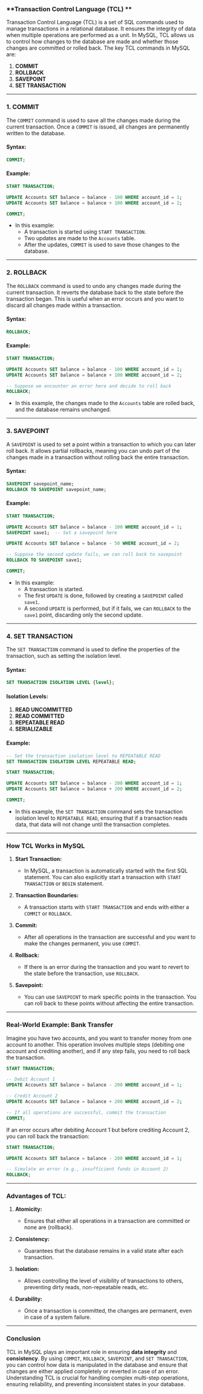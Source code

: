 ### **Transaction Control Language (TCL) **

Transaction Control Language (TCL) is a set of SQL commands used to manage transactions in a relational database. It ensures the integrity of data when multiple operations are performed as a unit. In MySQL, TCL allows us to control how changes to the database are made and whether those changes are committed or rolled back. The key TCL commands in MySQL are:

1. **COMMIT**
2. **ROLLBACK**
3. **SAVEPOINT**
4. **SET TRANSACTION**

---

### **1. COMMIT**
The `COMMIT` command is used to save all the changes made during the current transaction. Once a `COMMIT` is issued, all changes are permanently written to the database.

#### **Syntax:**
```sql
COMMIT;
```

#### **Example:**

```sql
START TRANSACTION;

UPDATE Accounts SET balance = balance - 100 WHERE account_id = 1;
UPDATE Accounts SET balance = balance + 100 WHERE account_id = 2;

COMMIT;
```

- In this example:
  - A transaction is started using `START TRANSACTION`.
  - Two updates are made to the `Accounts` table.
  - After the updates, `COMMIT` is used to save those changes to the database.

---

### **2. ROLLBACK**
The `ROLLBACK` command is used to undo any changes made during the current transaction. It reverts the database back to the state before the transaction began. This is useful when an error occurs and you want to discard all changes made within a transaction.

#### **Syntax:**
```sql
ROLLBACK;
```

#### **Example:**

```sql
START TRANSACTION;

UPDATE Accounts SET balance = balance - 100 WHERE account_id = 1;
UPDATE Accounts SET balance = balance + 100 WHERE account_id = 2;

-- Suppose we encounter an error here and decide to roll back
ROLLBACK;
```

- In this example, the changes made to the `Accounts` table are rolled back, and the database remains unchanged.

---

### **3. SAVEPOINT**
A `SAVEPOINT` is used to set a point within a transaction to which you can later roll back. It allows partial rollbacks, meaning you can undo part of the changes made in a transaction without rolling back the entire transaction.

#### **Syntax:**
```sql
SAVEPOINT savepoint_name;
ROLLBACK TO SAVEPOINT savepoint_name;
```

#### **Example:**

```sql
START TRANSACTION;

UPDATE Accounts SET balance = balance - 100 WHERE account_id = 1;
SAVEPOINT save1;  -- Set a savepoint here

UPDATE Accounts SET balance = balance - 50 WHERE account_id = 2;

-- Suppose the second update fails, we can roll back to savepoint
ROLLBACK TO SAVEPOINT save1;

COMMIT;
```

- In this example:
  - A transaction is started.
  - The first `UPDATE` is done, followed by creating a `SAVEPOINT` called `save1`.
  - A second `UPDATE` is performed, but if it fails, we can `ROLLBACK` to the `save1` point, discarding only the second update.

---

### **4. SET TRANSACTION**
The `SET TRANSACTION` command is used to define the properties of the transaction, such as setting the isolation level.

#### **Syntax:**
```sql
SET TRANSACTION ISOLATION LEVEL {level};
```

#### **Isolation Levels:**
1. **READ UNCOMMITTED**
2. **READ COMMITTED**
3. **REPEATABLE READ**
4. **SERIALIZABLE**

#### **Example:**

```sql
-- Set the transaction isolation level to REPEATABLE READ
SET TRANSACTION ISOLATION LEVEL REPEATABLE READ;

START TRANSACTION;

UPDATE Accounts SET balance = balance - 200 WHERE account_id = 1;
UPDATE Accounts SET balance = balance + 200 WHERE account_id = 2;

COMMIT;
```

- In this example, the `SET TRANSACTION` command sets the transaction isolation level to `REPEATABLE READ`, ensuring that if a transaction reads data, that data will not change until the transaction completes.

---

### **How TCL Works in MySQL**

1. **Start Transaction:**
   - In MySQL, a transaction is automatically started with the first SQL statement. You can also explicitly start a transaction with `START TRANSACTION` or `BEGIN` statement.

2. **Transaction Boundaries:**
   - A transaction starts with `START TRANSACTION` and ends with either a `COMMIT` or `ROLLBACK`.

3. **Commit:**
   - After all operations in the transaction are successful and you want to make the changes permanent, you use `COMMIT`.

4. **Rollback:**
   - If there is an error during the transaction and you want to revert to the state before the transaction, use `ROLLBACK`.

5. **Savepoint:**
   - You can use `SAVEPOINT` to mark specific points in the transaction. You can roll back to these points without affecting the entire transaction.

---

### **Real-World Example: Bank Transfer**

Imagine you have two accounts, and you want to transfer money from one account to another. This operation involves multiple steps (debiting one account and crediting another), and if any step fails, you need to roll back the transaction.

```sql
START TRANSACTION;

-- Debit Account 1
UPDATE Accounts SET balance = balance - 200 WHERE account_id = 1;

-- Credit Account 2
UPDATE Accounts SET balance = balance + 200 WHERE account_id = 2;

-- If all operations are successful, commit the transaction
COMMIT;
```

If an error occurs after debiting Account 1 but before crediting Account 2, you can roll back the transaction:

```sql
START TRANSACTION;

UPDATE Accounts SET balance = balance - 200 WHERE account_id = 1;

-- Simulate an error (e.g., insufficient funds in Account 2)
ROLLBACK;
```

---

### **Advantages of TCL:**

1. **Atomicity:**  
   - Ensures that either all operations in a transaction are committed or none are (rollback).

2. **Consistency:**  
   - Guarantees that the database remains in a valid state after each transaction.

3. **Isolation:**  
   - Allows controlling the level of visibility of transactions to others, preventing dirty reads, non-repeatable reads, etc.

4. **Durability:**  
   - Once a transaction is committed, the changes are permanent, even in case of a system failure.

---

### **Conclusion**

TCL in MySQL plays an important role in ensuring **data integrity** and **consistency**. By using `COMMIT`, `ROLLBACK`, `SAVEPOINT`, and `SET TRANSACTION`, you can control how data is manipulated in the database and ensure that changes are either applied completely or reverted in case of an error. Understanding TCL is crucial for handling complex multi-step operations, ensuring reliability, and preventing inconsistent states in your database.